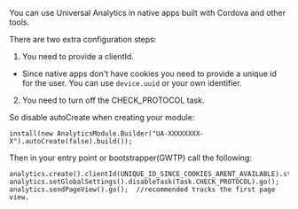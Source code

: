 You can use Universal Analytics in native apps built with Cordova and other tools.

There are two extra configuration steps:

1. You need to provide a clientId.
  * Since native apps don't have cookies you need to provide a unique id for the user.  You can use `device.uuid` or your own identifier.
  
2.  You need to turn off the CHECK_PROTOCOL task.

So disable autoCreate when creating your module:

```
install(new AnalyticsModule.Builder("UA-XXXXXXXX-X").autoCreate(false).build());
```

Then in your entry point or bootstrapper(GWTP) call the following:

```
analytics.create().clientId(UNIQUE_ID_SINCE_COOKIES_ARENT_AVAILABLE).storage(Storage.NONE).go();
analytics.setGlobalSettings().disableTask(Task.CHECK_PROTOCOL).go();
analytics.sendPageView().go();  //recommended tracks the first page view.
```
